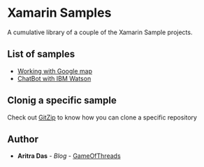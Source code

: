 # Xamarin Samples
A cumulative library of a couple of the Xamarin Sample projects.

## List of samples
  - [Working with Google map](XF_GoogleMap)
  - [ChatBot with IBM Watson ](XF_IBM_Watson)
  
  
## Clonig a specific sample
Check out [GitZip](https://kinolien.github.io/gitzip/) to know how you can clone a specific repository


## Author

* **Aritra Das** - *Blog* - [GameOfThreads](https://gameofthreads.online/)

